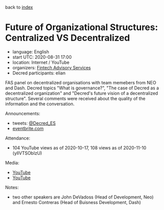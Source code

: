 back to [index](index.md)

# Future of Organizational Structures: Centralized VS Decentralized

- language: English
- start UTC: 2020-08-31 17:00
- location: Internet / YouTube
- organizers: [Fintech Advisory Services](https://www.fintech-advisory.com/)
- Decred participants: elian

FAS panel on decentralized organisations with team memebers from NEO and Dash. Decred topics "What is governance?", "The case of Decred as a decentralized organization" and "Decred's future vision of a decentralized structure". Several comments were received about the quality of the information and the conversation.

Announcements:

- tweets: [@Decred_ES](https://twitter.com/Decred_ES/status/1298275771333705728)
- [eventbrite.com](https://www.eventbrite.com/e/future-of-organizational-structures-centralized-vs-decentralized-tickets-117513761825)

Attendance:

- 104 YouTube views as of 2020-10-17, 108 views as of 2020-11-10 (yIlVTSObIzU)

Media:

- [YouTube](https://www.youtube.com/watch?v=yIlVTSObIzU)
- [YouTube](https://www.youtube.com/watch?v=ff6RohQaNDU)

Notes:

- two other speakers are John DeVadoss (Head of Development, Neo) and Ernesto Contreras (Head of Buisness Development, Dash)

